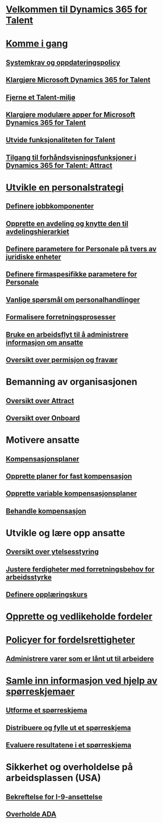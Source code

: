 # [Velkommen til Dynamics 365 for Talent](index.md)

# [Komme i gang](talent-get-started.md)
## [Systemkrav og oppdateringspolicy](talent-versions-update-policy.md)
## [Klargjøre Microsoft Dynamics 365 for Talent](provisioning-talent.md)
## [Fjerne et Talent-miljø](remove-talent-environment.md)
## [Klargjøre modulære apper for Microsoft Dynamics 365 for Talent](modular-app-tech-faq.md)
## [Utvide funksjonaliteten for Talent](extend-talent-functionality.md)
## [Tilgang til forhåndsvisningsfunksjoner i Dynamics 365 for Talent: Attract](access-preview-feature.md)

# [Utvikle en personalstrategi](departments-jobs-positions.md)
## [Definere jobbkomponenter](create-job.md)
## [Opprette en avdeling og knytte den til avdelingshierarkiet](create-department-add-department-hierarchy.md)
## [Definere parametere for Personale på tvers av juridiske enheter](set-up-hr-parameters-across-legal-entities.md)
## [Definere firmaspesifikke parametere for Personale](set-up-company-specific-hr-parameters.md)
## [Vanlige spørsmål om personalhandlinger](personnel-actions-faq.md)
## [Formalisere forretningsprosesser](formalize-business-processes.md)
## [Bruke en arbeidsflyt til å administrere informasjon om ansatte](workflow-manage-employee-information.md)
## [Oversikt over permisjon og fravær](leave-absence-overview.md)

# Bemanning av organisasjonen
## [Oversikt over Attract](attract-overview.md) 
## [Oversikt over Onboard](create-onboarding-experience.md)

# Motivere ansatte
## [Kompensasjonsplaner](compensation-plans.md)
## [Opprette planer for fast kompensasjon](create-fixed-compensation-plans.md)
## [Opprette variable kompensasjonsplaner](create-variable-compensation-plans.md)
## [Behandle kompensasjon](process-compensation.md)

# Utvikle og lære opp ansatte
## [Oversikt over ytelsesstyring](performance-management-overview.md)
## [Justere ferdigheter med forretningsbehov for arbeidsstyrke](skills.md)
## [Definere opplæringskurs](courses.md)

# [Opprette og vedlikeholde fordeler](manage-benefit-program.md)
# [Policyer for fordelsrettigheter](benefit-eligibility-policies.md)
## [Administrere varer som er lånt ut til arbeidere](loan-items.md)

# [Samle inn informasjon ved hjelp av spørreskjemaer](questionnaires.md)
## [Utforme et spørreskjema](design-questionnaires.md)
## [Distribuere og fylle ut et spørreskjema](distribute-questionnaires.md)
## [Evaluere resultatene i et spørreskjema](evaluate-questionnaire-results.md)

# Sikkerhet og overholdelse på arbeidsplassen (USA)
## [Bekreftelse for I-9-ansettelse](../fin-and-ops/hr/localizations/noam-usa-form-i-9-verification.md?toc=/talent/toc.json)
## [Overholde ADA](../fin-and-ops/hr/localizations/noam-usa-comply-ada.md?toc=/talent/toc.json)
